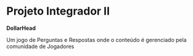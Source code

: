 # Projeto Integrador II

<strong>DollarHead</strong>

Um jogo de Perguntas e Respostas onde o conteúdo é gerenciado pela comunidade de Jogadores
